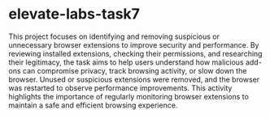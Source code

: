 # elevate-labs-task7
This project focuses on identifying and removing suspicious or unnecessary browser extensions to improve security and performance. By reviewing installed extensions, checking their permissions, and researching their legitimacy, the task aims to help users understand how malicious add-ons can compromise privacy, track browsing activity, or slow down the browser. Unused or suspicious extensions were removed, and the browser was restarted to observe performance improvements. This activity highlights the importance of regularly monitoring browser extensions to maintain a safe and efficient browsing experience.
